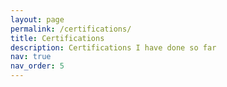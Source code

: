 ```yaml
---
layout: page
permalink: /certifications/
title: Certifications
description: Certifications I have done so far
nav: true
nav_order: 5
---
```

